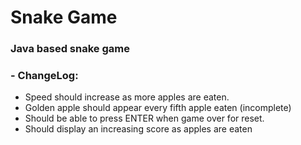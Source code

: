 # Snake Game
### Java based snake game

### - ChangeLog:

- Speed should increase as more apples are eaten.
- Golden apple should appear every fifth apple eaten (incomplete)
- Should be able to press ENTER when game over for reset.
- Should display an increasing score as apples are eaten
